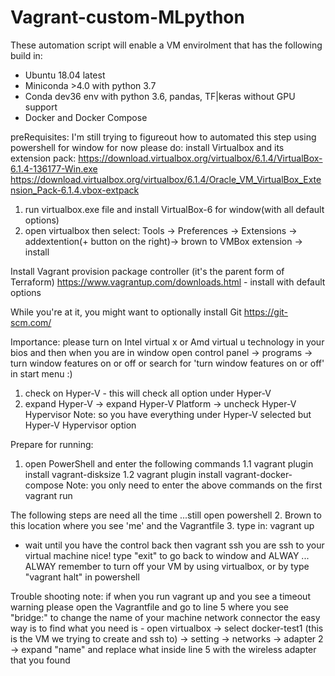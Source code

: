 # Vagrant-custom-MLpython
These automation script will enable a VM envirolment that has the following build in:
- Ubuntu 18.04 latest
- Miniconda >4.0 with python 3.7
- Conda dev36 env with python 3.6, pandas, TF|keras without GPU support
- Docker and Docker Compose

preRequisites:
I'm still trying to figureout how to automated this step using powershell for window
for now please do:
install Virtualbox and its extension pack:
https://download.virtualbox.org/virtualbox/6.1.4/VirtualBox-6.1.4-136177-Win.exe
https://download.virtualbox.org/virtualbox/6.1.4/Oracle_VM_VirtualBox_Extension_Pack-6.1.4.vbox-extpack
  1. run virtualbox.exe file and install VirtualBox-6 for window(with all default options)
  2. open virtualbox then select: 
     Tools -> Preferences -> Extensions -> 
	 addextention(+ button on the right)-> brown to VMBox extension 
	 -> install

Install Vagrant provision package controller (it's the parent form of Terraform)
https://www.vagrantup.com/downloads.html - install with default options

While you're at it, you might want to optionally install Git
https://git-scm.com/

Importance: please turn on Intel virtual x or Amd virtual u technology in your bios
and then when you are in window
open control panel -> programs -> turn window features on or off
or search for 'turn window features on or off' in start menu :)
  1. check on Hyper-V - this will check all option under Hyper-V
  2. expand Hyper-V -> expand Hyper-V Platform -> uncheck Hyper-V Hypervisor
Note: so you have everything under Hyper-V selected but Hyper-V Hypervisor option

Prepare for running:
1. open PowerShell and enter the following commands
1.1 vagrant plugin install vagrant-disksize
1.2 vagrant plugin install vagrant-docker-compose
Note: you only need to enter the above commands on the first vagrant run

The following steps are need all the time 
...still open powershell
2. Brown to this location where you see 'me' and the Vagrantfile
3. type in:
   vagrant up
   - wait until you have the control back then
   vagrant ssh
   you are ssh to your virtual machine nice!
   type "exit" to go back to window
   and ALWAY ...  ALWAY remember to turn off your VM by using virtualbox, 
   or by type "vagrant halt" in powershell

Trouble shooting note: if when you run vagrant up and you see a timeout warning
please open the Vagrantfile and go to line 5 where you see "bridge:" to change the name of your machine network connector
the easy way is to find what you need is - open virtualbox -> select docker-test1 (this is the VM we trying to create and ssh to)
-> setting -> networks -> adapter 2 -> expand "name" and replace what inside line 5 with the wireless adapter that you found
